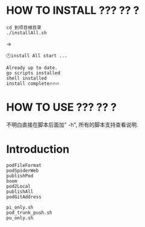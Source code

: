 <!--
 * @Author: Mamba24 akateason@qq.com
 * @Date: 2022-08-16 20:45:07
 * @LastEditors: Mamba24 akateason@qq.com
 * @LastEditTime: 2022-10-15 21:24:57
 * @FilePath: /go/readme.md
 * @Description: 
 * 
 * Copyright (c) 2022 by Mamba24 akateason@qq.com, All Rights Reserved. 
-->

# HOW TO INSTALL ??? ?? ?

```
cd 到项目根目录
./installAll.sh
 ```
 ->
 ```
🕛install All start ...

Already up to date.
go scripts installed
shell installed
install complete🔥🔥🔥
```

# HOW TO USE ??? ?? ?
不明白直接在脚本后面加" -h",  所有的脚本支持查看说明.


# Introduction
```podV
podFileFormat
podSpiderWeb
publishPod
boom
pod2Local
publishAll
podGitAddress

pi_only.sh
pod_trunk_push.sh
pu_only.sh
```